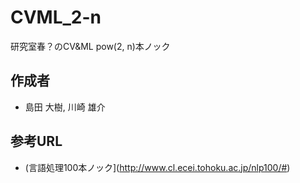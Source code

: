 # CVML_2-n

研究室春？のCV&amp;ML pow(2, n)本ノック

## 作成者
- 島田 大樹, 川崎 雄介

## 参考URL
- (言語処理100本ノック](http://www.cl.ecei.tohoku.ac.jp/nlp100/#)
